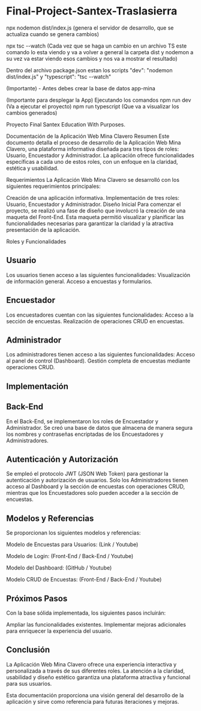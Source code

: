 # Final-Project-Santex-Traslasierra
npx nodemon dist/index.js 
(genera el servidor de desarrollo, que se actualiza cuando se genera cambios)

npx tsc --watch 
(Cada vez que se haga un cambio en un archivo TS este comando lo esta viendo y va a volver a general la carpeta dist y nodemon a su vez va estar viendo esos cambios y nos va a mostrar el resultado)

Dentro del archivo package.json estan los scripts "dev": "nodemon dist/index.js" y "typescript": "tsc --watch"


(Importante) - Antes debes crear la base de datos app-mina

(Importante para desplegar la App)
Ejecutando los comandos npm run dev (Va a ejecutar el proyecto)
                        npm run typescript (Que va a visualizar los cambios generados)  



Proyecto Final Santex Education With Purposes.

Documentación de la Aplicación Web Mina Clavero
Resumen
Este documento detalla el proceso de desarrollo de la Aplicación Web Mina Clavero, una plataforma informativa diseñada para tres tipos de roles: Usuario, Encuestador y Administrador. 
La aplicación ofrece funcionalidades específicas a cada uno de estos roles, con un enfoque en la claridad, estética y usabilidad.

Requerimientos
La Aplicación Web Mina Clavero se desarrolló con los siguientes requerimientos principales:

Creación de una aplicación informativa.
Implementación de tres roles: Usuario, Encuestador y Administrador.
Diseño Inicial
Para comenzar el proyecto, se realizó una fase de diseño que involucró la creación de una maqueta del Front-End. 
Esta maqueta permitió visualizar y planificar las funcionalidades necesarias para garantizar la claridad y la atractiva presentación de la aplicación.

Roles y Funcionalidades

Usuario
-
Los usuarios tienen acceso a las siguientes funcionalidades:
Visualización de información general.
Acceso a encuestas y formularios.

Encuestador
-
Los encuestadores cuentan con las siguientes funcionalidades:
Acceso a la sección de encuestas.
Realización de operaciones CRUD en encuestas.

Administrador
-
Los administradores tienen acceso a las siguientes funcionalidades:
Acceso al panel de control (Dashboard).
Gestión completa de encuestas mediante operaciones CRUD.


Implementación
-

Back-End
-
En el Back-End, se implementaron los roles de Encuestador y Administrador. Se creó una base de datos que almacena de manera segura los nombres y contraseñas encriptadas de los Encuestadores y Administradores.

Autenticación y Autorización
-
Se empleó el protocolo JWT (JSON Web Token) para gestionar la autenticación y autorización de usuarios. Solo los Administradores tienen acceso al Dashboard y la sección de encuestas con operaciones CRUD, mientras que los Encuestadores solo pueden acceder a la sección de encuestas.

Modelos y Referencias
-
Se proporcionan los siguientes modelos y referencias:

Modelo de Encuestas para Usuarios: (Link / Youtube)

Modelo de Login: (Front-End / Back-End / Youtube)

Modelo del Dashboard: (GitHub / Youtube)

Modelo CRUD de Encuestas: (Front-End / Back-End / Youtube)

Próximos Pasos
-
Con la base sólida implementada, los siguientes pasos incluirán:

Ampliar las funcionalidades existentes.
Implementar mejoras adicionales para enriquecer la experiencia del usuario.

Conclusión
-
La Aplicación Web Mina Clavero ofrece una experiencia interactiva y personalizada a través de sus diferentes roles. La atención a la claridad, usabilidad y diseño estético garantiza una plataforma atractiva y funcional para sus usuarios.

Esta documentación proporciona una visión general del desarrollo de la aplicación y sirve como referencia para futuras iteraciones y mejoras.

